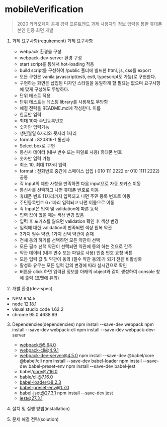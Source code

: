 # mobileVerification

> 2020 카카오페이 공채 경력 프론트엔드 과제
사용자의 정보 입력을 통한 휴대폰 본인 인증 화면 개발

1. 과제 요구사항(requirement)
  과제 요구사항
    - webpack 환경을 구성
    - webpack-dev-server 환경 구성
    - start script를 통해서 hot-loading 적용
    - build script를 구성하여 /public 폴더에 빌드한 html, js, css를 export
    - 모든 구현은 vanila javascript(es5, es6, typescript도 가능)로 구현한다.
    - 구현하는 화면은 삽입된 디자인 스타일을 동일하게 할 필요는 없으며 요구사항에 맞게 구성해도 무방하다.
    - 단위 테스트 적용
    - 단위 테스트는 테스팅 library를 사용해도 무방함
    - 해결 전략을 README.md에 작성한다.
  이름
    - 한글만 입력
    - 최대 10자
  주민등록번호
    - 숫자만 입력가능
    - 생년월일 6자리와 뒷자리 1자리
    - format : 820816-1
  통신사
    - Select box로 구현
    - 통신사 데이터 (내부 변수 또는 파일로 사용)
  휴대폰 번호
    - 숫자만 입력 가능
    - 최소 10, 최대 11자리 입력
    - format : 전화번호 중간에 스페이스 삽입 ( 010 111 2222 or 010 1111 2222)
  공통
    - 각 input의 제한 사항을 만족하면 다음 input으로 자동 포커스 이동
    - 통신사를 선택하고 나면 휴대폰 번호로 이동
    - 휴대폰 번호 11자리까지 입력되고 나면 주민 등록 번호로 이동
    - 주민등록번호 6+1자리 입력되고 나면 이름으로 이동
    - 각 Input은 입력 및 validation에 따른 동작
    - 입력 값이 없을 때는 색상 변경 없음
    - 입력 후 포커스를 잃으면 validation 확인 후 색상 변경
    - 입력에 대한 validation이 만족되면 색상 원복
  약관
    - 3가지 필수 약관, 1가지 선택 약관이 존재
    - 전체 동의 하기를 선택하면 모든 약관이 선택
    - 모든 필수 선택 약관이 선택되면 약관에 동의 하는 것으로 간주
    - 약관 데이터 (내부 변수 또는 파일로 사용)
  인증 번호 요청 버튼
    - 모든 입력 값 및 약관이 동의 (필수 약관 동의)가 되기 전은 비활성화
    - 활성화 유무는 모든 입력 값의 변경에 따라 실시간으로 확인
    - 버튼을 click 하면 입력된 정보를 아래의 object와 같이 생성하여 console 창에 출력 (포맷에 유의)

2. 개발 환경(dev-spec)
 - NPM 6.14.5
 - node 12.18.1
 - visual studio code 1.62.2
 - chrome 95.0.4638.69

3. Dependencies(dependencies)
  npm install --save-dev webpack
  npm install --save-dev webpack-cli
  npm install --save-dev webpack-dev-server
    - webpack@5.64.0
    - webpack-cli@4.9.1
    - webpack-dev-server@4.5.0
  npm install --save-dev @babel/core @babel/cli
  npm install --save-dev babel-loader
  npm install --save-dev babel-preset-env
  npm install --save-dev babel-jest
    - babel/core@7.16.0
    - bable/cli@7.16.0
    - babel-loader@8.2.3
    - babel-preset-env@1.7.0
    - babel-jset@27.3.1
  npm install --save-dev jest
    - jest@27.3.1

4. 설치 및 실행 방법(installation)

5. 문제 해결 전략(solution)
